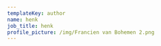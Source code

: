 ```yaml
---
templateKey: author
name: henk
job_title: henk
profile_picture: /img/Francien van Bohemen 2.png
---
```


